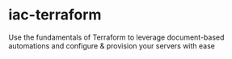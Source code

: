# iac-terraform
Use the fundamentals of Terraform to leverage document-based automations and configure &amp; provision your servers with ease
